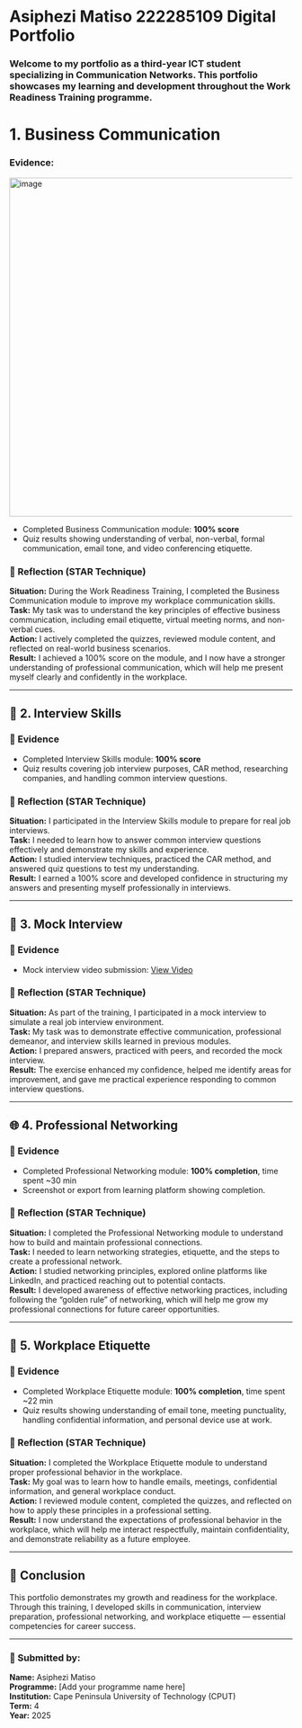 # Asiphezi Matiso 222285109 Digital Portfolio
### Welcome to my portfolio as a third-year ICT student specializing in Communication Networks. This portfolio showcases my learning and development throughout the Work Readiness Training programme.

# 1. Business Communication
### Evidence:
<img width="1315" height="603" alt="image" src="https://github.com/user-attachments/assets/10029054-d0f0-42aa-a2c8-194dac5f1407" />

- Completed Business Communication module: **100% score**  
- Quiz results showing understanding of verbal, non-verbal, formal communication, email tone, and video conferencing etiquette.

### 🧠 Reflection (STAR Technique)
**Situation:** During the Work Readiness Training, I completed the Business Communication module to improve my workplace communication skills.  
**Task:** My task was to understand the key principles of effective business communication, including email etiquette, virtual meeting norms, and non-verbal cues.  
**Action:** I actively completed the quizzes, reviewed module content, and reflected on real-world business scenarios.  
**Result:** I achieved a 100% score on the module, and I now have a stronger understanding of professional communication, which will help me present myself clearly and confidently in the workplace.

---

## 🎯 2. Interview Skills

### 📂 Evidence
- Completed Interview Skills module: **100% score**  
- Quiz results covering job interview purposes, CAR method, researching companies, and handling common interview questions.

### 🧠 Reflection (STAR Technique)
**Situation:** I participated in the Interview Skills module to prepare for real job interviews.  
**Task:** I needed to learn how to answer common interview questions effectively and demonstrate my skills and experience.  
**Action:** I studied interview techniques, practiced the CAR method, and answered quiz questions to test my understanding.  
**Result:** I earned a 100% score and developed confidence in structuring my answers and presenting myself professionally in interviews.

---

## 🎥 3. Mock Interview

### 📂 Evidence
- Mock interview video submission: [View Video](https://github.com/wil-it2025/cv-tutorial-Asiphezi02-matiso/blob/main/VID-20250321-WA0009.mp4)

### 🧠 Reflection (STAR Technique)
**Situation:** As part of the training, I participated in a mock interview to simulate a real job interview environment.  
**Task:** My task was to demonstrate effective communication, professional demeanor, and interview skills learned in previous modules.  
**Action:** I prepared answers, practiced with peers, and recorded the mock interview.  
**Result:** The exercise enhanced my confidence, helped me identify areas for improvement, and gave me practical experience responding to common interview questions.

---

## 🌐 4. Professional Networking

### 📂 Evidence
- Completed Professional Networking module: **100% completion**, time spent ~30 min  
- Screenshot or export from learning platform showing completion.

### 🧠 Reflection (STAR Technique)
**Situation:** I completed the Professional Networking module to understand how to build and maintain professional connections.  
**Task:** I needed to learn networking strategies, etiquette, and the steps to create a professional network.  
**Action:** I studied networking principles, explored online platforms like LinkedIn, and practiced reaching out to potential contacts.  
**Result:** I developed awareness of effective networking practices, including following the “golden rule” of networking, which will help me grow my professional connections for future career opportunities.

---

## 🤝 5. Workplace Etiquette

### 📂 Evidence
- Completed Workplace Etiquette module: **100% completion**, time spent ~22 min  
- Quiz results showing understanding of email tone, meeting punctuality, handling confidential information, and personal device use at work.

### 🧠 Reflection (STAR Technique)
**Situation:** I completed the Workplace Etiquette module to understand proper professional behavior in the workplace.  
**Task:** My goal was to learn how to handle emails, meetings, confidential information, and general workplace conduct.  
**Action:** I reviewed module content, completed the quizzes, and reflected on how to apply these principles in a professional setting.  
**Result:** I now understand the expectations of professional behavior in the workplace, which will help me interact respectfully, maintain confidentiality, and demonstrate reliability as a future employee.

---

## 📄 Conclusion
This portfolio demonstrates my growth and readiness for the workplace.  
Through this training, I developed skills in communication, interview preparation, professional networking, and workplace etiquette — essential competencies for career success.

---

### 🧾 Submitted by:
**Name:** Asiphezi Matiso  
**Programme:** [Add your programme name here]  
**Institution:** Cape Peninsula University of Technology (CPUT)  
**Term:** 4  
**Year:** 2025


